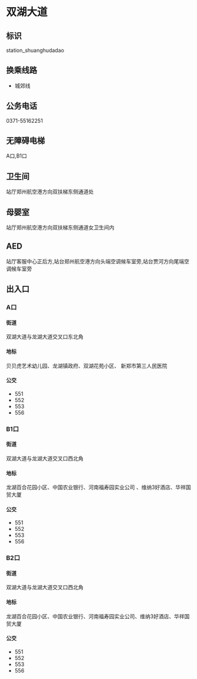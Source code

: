 # 双湖大道

## 标识

station_shuanghudadao

## 换乘线路

- 城郊线

## 公务电话

0371-55162251

## 无障碍电梯

A口,B1口

## 卫生间

站厅郑州航空港方向双扶梯东侧通道处

## 母婴室

站厅郑州航空港方向双扶梯东侧通道女卫生间内

## AED

站厅客服中心正后方,站台郑州航空港方向头端空调候车室旁,站台贾河方向尾端空调候车室旁

## 出入口

### A口

#### 街道

双湖大道与龙湖大道交叉口东北角

#### 地标

贝贝虎艺术幼儿园、龙湖镇政府、双湖花苑小区、 新郑市第三人民医院

#### 公交

- 551
- 552
- 553
- 556

### B1口

#### 街道

双湖大道与龙湖大道交叉口西北角

#### 地标

龙湖百合花园小区、中国农业银行、河南福寿园实业公司 、维纳3好酒店、华祥国贸大厦

#### 公交

- 551
- 552
- 553
- 556

### B2口

#### 街道

双湖大道与龙湖大道交叉口西北角

#### 地标

龙湖百合花园小区、中国农业银行、河南福寿园实业公司、维纳3好酒店、华祥国贸大厦

#### 公交

- 551
- 552
- 553
- 556

